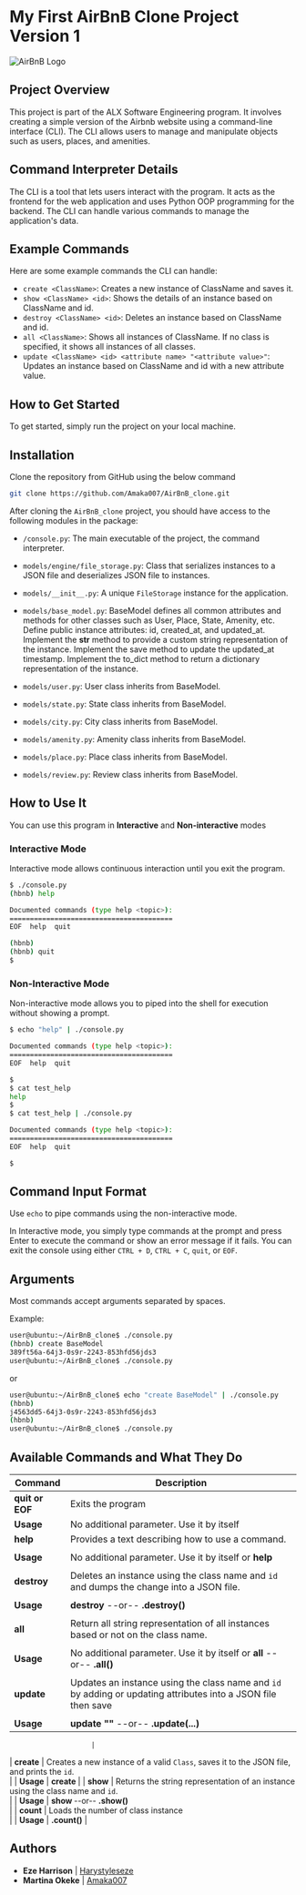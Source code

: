 # My First AirBnB Clone Project Version 1

![AirBnB Logo](https://www.pngitem.com/pimgs/m/132-1322125_transparent-background-airbnb-logo-hd-png-download.png)

## Project Overview

This project is part of the ALX Software Engineering program. It involves creating a simple version of the Airbnb website using a command-line interface (CLI). The CLI allows users to manage and manipulate objects such as users, places, and amenities.

## Command Interpreter Details

The CLI is a tool that lets users interact with the program. It acts as the frontend for the web application and uses Python OOP programming for the backend. The CLI can handle various commands to manage the application's data.

## Example Commands

Here are some example commands the CLI can handle:

- `create <ClassName>`: Creates a new instance of ClassName and saves it.
- `show <ClassName> <id>`: Shows the details of an instance based on ClassName and id.
- `destroy <ClassName> <id>`: Deletes an instance based on ClassName and id.
- `all <ClassName>`: Shows all instances of ClassName. If no class is specified, it shows all instances of all classes.
- `update <ClassName> <id> <attribute name> "<attribute value>"`: Updates an instance based on ClassName and id with a new attribute value.

## How to Get Started

To get started, simply run the project on your local machine.

## Installation

Clone the repository from GitHub using the below command

```sh
git clone https://github.com/Amaka007/AirBnB_clone.git
```

After cloning the `AirBnB_clone` project, you should have access to the following modules in the package:

- `/console.py`: The main executable of the project, the command interpreter.
- `models/engine/file_storage.py`: Class that serializes instances to a JSON file and deserializes JSON file to instances.
- `models/__init__.py`: A unique `FileStorage` instance for the application.
- `models/base_model.py`: BaseModel defines all common attributes and methods for other classes such as User, Place, State, Amenity, etc. Define public instance attributes: id, created_at, and updated_at.
  Implement the **str** method to provide a custom string representation of the instance.
  Implement the save method to update the updated_at timestamp.
  Implement the to_dict method to return a dictionary representation of the instance.

- `models/user.py`: User class inherits from BaseModel.
- `models/state.py`: State class inherits from BaseModel.
- `models/city.py`: City class inherits from BaseModel.
- `models/amenity.py`: Amenity class inherits from BaseModel.
- `models/place.py`: Place class inherits from BaseModel.
- `models/review.py`: Review class inherits from BaseModel.

## How to Use It

You can use this program in **Interactive** and **Non-interactive** modes

### Interactive Mode

Interactive mode allows continuous interaction until you exit the program.

```sh
$ ./console.py
(hbnb) help

Documented commands (type help <topic>):
========================================
EOF  help  quit

(hbnb)
(hbnb) quit
$
```

### Non-Interactive Mode

Non-interactive mode allows you to piped into the shell for execution without showing a prompt.

```sh
$ echo "help" | ./console.py

Documented commands (type help <topic>):
========================================
EOF  help  quit

$
$ cat test_help
help
$
$ cat test_help | ./console.py

Documented commands (type help <topic>):
========================================
EOF  help  quit

$
```

## Command Input Format

Use `echo` to pipe commands using the non-interactive mode.

In Interactive mode, you simply type commands at the prompt and press Enter to execute the command or show an error message if it fails. You can exit the console using either `CTRL + D`, `CTRL + C`, `quit`, or `EOF`.

## Arguments

Most commands accept arguments separated by spaces.

Example:

```sh
user@ubuntu:~/AirBnB_clone$ ./console.py
(hbnb) create BaseModel
389ft56a-64j3-0s9r-2243-853hfd56jds3
user@ubuntu:~/AirBnB_clone$ ./console.py
```

or

```sh
user@ubuntu:~/AirBnB_clone$ echo "create BaseModel" | ./console.py
(hbnb)
j4563dd5-64j3-0s9r-2243-853hfd56jds3
(hbnb)
user@ubuntu:~/AirBnB_clone$ ./console.py
```

## Available Commands and What They Do

| Command         | Description                                                                                                   |
| --------------- | ------------------------------------------------------------------------------------------------------------- |
| **quit or EOF** | Exits the program                                                                                             |
| **Usage**       | No additional parameter. Use it by itself                                                                     |
| **help**        | Provides a text describing how to use a command.                                                              |
|                 |
| **Usage**       | No additional parameter. Use it by itself or **help <command>**                                               |
|                 |
| **destroy**     | Deletes an instance using the class name and `id` and dumps the change into a JSON file.                      |
|                 |
| **Usage**       | **destroy <class name> <id>** --or-- **<class name>.destroy(<id>)**                                           |
|                 |
| **all**         | Return all string representation of all instances based or not on the class name.                             |
|                 |
| **Usage**       | No additional parameter. Use it by itself or **all <class name>** --or-- **<class name>.all()**               |
|                 |
| **update**      | Updates an instance using the class name and `id` by adding or updating attributes into a JSON file then save |
|                 |
| **Usage**       | **update <class name> <id> <attribute name> "<attribute value>"** --or-- **<class name>.update(...)**         |

                        |

| **create** | Creates a new instance of a valid `Class`, saves it to the JSON file, and prints the `id`.  
 |
| **Usage** | **create <class name>** |
| **show** | Returns the string representation of an instance using the class name and `id`.  
 |
| **Usage** | **show <class name> <id>** --or-- **<class name>.show(<id>)**  
 |
| **count** | Loads the number of class instance  
 |
| **Usage** | **<class name>.count()** |

## Authors

- **Eze Harrison** | [Harystyleseze](mailto:harystyleseze@gmail.com)
- **Martina Okeke** | [Amaka007](mailto:real4amy@gmail.com)

